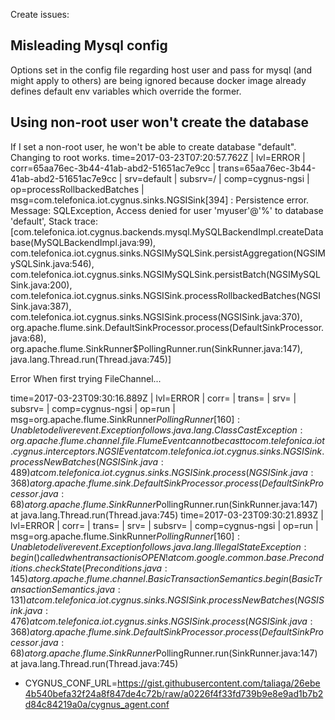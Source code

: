 Create issues:


## Misleading Mysql config
Options set in the config file regarding host user and pass for mysql (and might apply to others) are being ignored because docker image already defines default env variables which override the former.

## Using non-root user won't create the database
If I set a non-root user, he won't be able to create database "default". Changing to root works.
time=2017-03-23T07:20:57.762Z | lvl=ERROR | corr=65aa76ec-3b44-41ab-abd2-51651ac7e9cc | trans=65aa76ec-3b44-41ab-abd2-51651ac7e9cc | srv=default | subsrv=/ | comp=cygnus-ngsi | op=processRollbackedBatches | msg=com.telefonica.iot.cygnus.sinks.NGSISink[394] : Persistence error. Message: SQLException, Access denied for user 'myuser'@'%' to database 'default', Stack trace: [com.telefonica.iot.cygnus.backends.mysql.MySQLBackendImpl.createDatabase(MySQLBackendImpl.java:99), com.telefonica.iot.cygnus.sinks.NGSIMySQLSink.persistAggregation(NGSIMySQLSink.java:546), com.telefonica.iot.cygnus.sinks.NGSIMySQLSink.persistBatch(NGSIMySQLSink.java:200), com.telefonica.iot.cygnus.sinks.NGSISink.processRollbackedBatches(NGSISink.java:387), com.telefonica.iot.cygnus.sinks.NGSISink.process(NGSISink.java:370), org.apache.flume.sink.DefaultSinkProcessor.process(DefaultSinkProcessor.java:68), org.apache.flume.SinkRunner$PollingRunner.run(SinkRunner.java:147), java.lang.Thread.run(Thread.java:745)]

Error When first trying FileChannel...

time=2017-03-23T09:30:16.889Z | lvl=ERROR | corr= | trans= | srv= | subsrv= | comp=cygnus-ngsi | op=run | msg=org.apache.flume.SinkRunner$PollingRunner[160] : Unable to deliver event. Exception follows.
java.lang.ClassCastException: org.apache.flume.channel.file.FlumeEvent cannot be cast to com.telefonica.iot.cygnus.interceptors.NGSIEvent
	at com.telefonica.iot.cygnus.sinks.NGSISink.processNewBatches(NGSISink.java:489)
	at com.telefonica.iot.cygnus.sinks.NGSISink.process(NGSISink.java:368)
	at org.apache.flume.sink.DefaultSinkProcessor.process(DefaultSinkProcessor.java:68)
	at org.apache.flume.SinkRunner$PollingRunner.run(SinkRunner.java:147)
	at java.lang.Thread.run(Thread.java:745)
time=2017-03-23T09:30:21.893Z | lvl=ERROR | corr= | trans= | srv= | subsrv= | comp=cygnus-ngsi | op=run | msg=org.apache.flume.SinkRunner$PollingRunner[160] : Unable to deliver event. Exception follows.
java.lang.IllegalStateException: begin() called when transaction is OPEN!
	at com.google.common.base.Preconditions.checkState(Preconditions.java:145)
	at org.apache.flume.channel.BasicTransactionSemantics.begin(BasicTransactionSemantics.java:131)
	at com.telefonica.iot.cygnus.sinks.NGSISink.processNewBatches(NGSISink.java:476)
	at com.telefonica.iot.cygnus.sinks.NGSISink.process(NGSISink.java:368)
	at org.apache.flume.sink.DefaultSinkProcessor.process(DefaultSinkProcessor.java:68)
	at org.apache.flume.SinkRunner$PollingRunner.run(SinkRunner.java:147)
	at java.lang.Thread.run(Thread.java:745)


- CYGNUS_CONF_URL=https://gist.githubusercontent.com/taliaga/26ebe4b540befa32f24a8f847de4c72b/raw/a0226f4f33fd739b9e8e9ad1b7b2d84c84219a0a/cygnus_agent.conf
